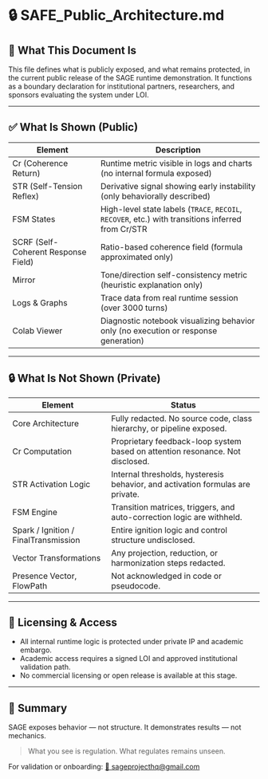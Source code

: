 # 🔒 SAFE_Public_Architecture.md

## 🧠 What This Document Is
This file defines what is publicly exposed, and what remains protected, in the current public release of the SAGE runtime demonstration.
It functions as a boundary declaration for institutional partners, researchers, and sponsors evaluating the system under LOI.

---

## ✅ What Is Shown (Public)

| Element | Description |
|---------|-------------|
| Cr (Coherence Return) | Runtime metric visible in logs and charts (no internal formula exposed) |
| STR (Self-Tension Reflex) | Derivative signal showing early instability (only behaviorally described) |
| FSM States | High-level state labels (`TRACE`, `RECOIL`, `RECOVER`, etc.) with transitions inferred from Cr/STR |
| SCRF (Self-Coherent Response Field) | Ratio-based coherence field (formula approximated only) |
| Mirror | Tone/direction self-consistency metric (heuristic explanation only) |
| Logs & Graphs | Trace data from real runtime session (over 3000 turns) |
| Colab Viewer | Diagnostic notebook visualizing behavior only (no execution or response generation) |

---

## 🔒 What Is Not Shown (Private)

| Element | Status |
|---------|--------|
| Core Architecture | Fully redacted. No source code, class hierarchy, or pipeline exposed. |
| Cr Computation | Proprietary feedback-loop system based on attention resonance. Not disclosed. |
| STR Activation Logic | Internal thresholds, hysteresis behavior, and activation formulas are private. |
| FSM Engine | Transition matrices, triggers, and auto-correction logic are withheld. |
| Spark / Ignition / FinalTransmission | Entire ignition logic and control structure undisclosed. |
| Vector Transformations | Any projection, reduction, or harmonization steps redacted. |
| Presence Vector, FlowPath | Not acknowledged in code or pseudocode. |

---

## 📄 Licensing & Access
- All internal runtime logic is protected under private IP and academic embargo.
- Academic access requires a signed LOI and approved institutional validation path.
- No commercial licensing or open release is available at this stage.

---

## 🧭 Summary
SAGE exposes behavior — not structure. 
It demonstrates results — not mechanics. 

> What you see is regulation. What regulates remains unseen.

For validation or onboarding: [📧 sageprojecthq@gmail.com](mailto:sageprojecthq@gmail.com)

